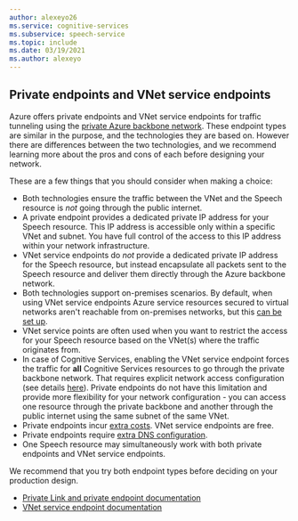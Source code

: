 ```yaml
---
author: alexeyo26
ms.service: cognitive-services
ms.subservice: speech-service
ms.topic: include
ms.date: 03/19/2021
ms.author: alexeyo
---
```


## Private endpoints and VNet service endpoints

Azure offers private endpoints and VNet service endpoints for traffic tunneling using the [private Azure backbone network](https://azure.microsoft.com/global-infrastructure/global-network/). These endpoint types are similar in the purpose, and the technologies they are based on. However there are differences between the two technologies, and we recommend learning more about the pros and cons of each before designing your network.

These are a few things that you should consider when making a choice:
- Both technologies ensure the traffic between the VNet and the Speech resource is *not* going through the public internet.
- A private endpoint provides a dedicated private IP address for your Speech resource. This IP address is accessible only within a specific VNet and subnet. You have full control of the access to this IP address within your network infrastructure.
- VNet service endpoints do *not* provide a dedicated private IP address for the Speech resource, but instead encapsulate all packets sent to the Speech resource and deliver them directly through the Azure backbone network.
- Both technologies support on-premises scenarios. By default, when using VNet service endpoints Azure service resources secured to virtual networks aren't reachable from on-premises networks, but this [can be set up](../../../virtual-network/virtual-network-service-endpoints-overview.md#secure-azure-service-access-from-on-premises).
- VNet service points are often used when you want to restrict the access for your Speech resource based on the VNet(s) where the traffic originates from.
- In case of Cognitive Services, enabling the VNet service endpoint forces the traffic for **all** Cognitive Services resources to go through the private backbone network. That requires explicit network access configuration (see details [here](../speech-service-vnet-service-endpoint.md#configure-vnets-and-the-speech-resource-networking-settings)). Private endpoints do not have this limitation and provide more flexibility for your network configuration - you can access one resource through the private backbone and another through the public internet using the same subnet of the same VNet.
- Private endpoints incur [extra costs](https://azure.microsoft.com/pricing/details/private-link). VNet service endpoints are free.
- Private endpoints require [extra DNS configuration](../speech-services-private-link.md#turn-on-private-endpoints).
- One Speech resource may simultaneously work with both private endpoints and VNet service endpoints.

We recommend that you try both endpoint types before deciding on your production design. 

- [Private Link and private endpoint documentation](../../../private-link/private-link-overview.md)
- [VNet service endpoint documentation](../../../virtual-network/virtual-network-service-endpoints-overview.md)
